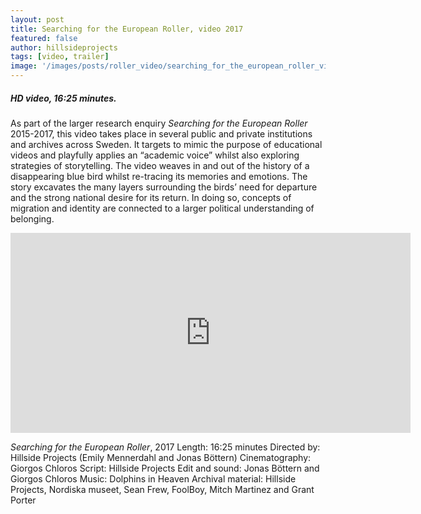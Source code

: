 ```yaml
---
layout: post
title: Searching for the European Roller, video 2017
featured: false
author: hillsideprojects
tags: [video, trailer]
image: '/images/posts/roller_video/searching_for_the_european_roller_video_2.jpg'
---
```


##### HD video, 16:25 minutes.

As part of the larger research enquiry _Searching for the European Roller_ 2015-2017, this video takes place in several public and private institutions and archives across Sweden. It targets to mimic the purpose of educational videos and playfully applies an “academic voice” whilst also exploring strategies of storytelling. The video weaves in and out of the history of a disappearing blue bird whilst re-tracing its memories and emotions. The story excavates the many layers surrounding the birds’ need for departure and the strong national desire for its return. In doing so, concepts of migration and identity are connected to a larger political understanding of belonging.

<iframe src="https://player.vimeo.com/video/186178075?color=ffffff&title=0&byline=0&portrait=0" width="640" height="320" frameborder="0" webkitallowfullscreen mozallowfullscreen allowfullscreen></iframe>

_Searching for the European Roller_, 2017
Length: 16:25 minutes
Directed by: Hillside Projects (Emily Mennerdahl and Jonas Böttern)
Cinematography: Giorgos Chloros
Script: Hillside Projects
Edit and sound: Jonas Böttern and Giorgos Chloros
Music: Dolphins in Heaven
Archival material: Hillside Projects, Nordiska museet, Sean Frew, FoolBoy, Mitch Martinez and Grant Porter
